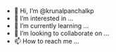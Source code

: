 - 👋 Hi, I’m @krunalpanchalkp
- 👀 I’m interested in ...
- 🌱 I’m currently learning ...
- 💞️ I’m looking to collaborate on ...
- 📫 How to reach me ...

<!---
krunalpanchalkp/krunalpanchalkp is a ✨ special ✨ repository because its `README.md` (this file) appears on your GitHub profile.
You can click the Preview link to take a look at your changes.
--->
